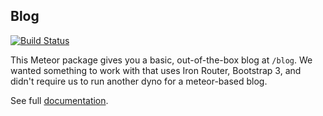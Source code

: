 ## Blog

[![Build Status](https://travis-ci.org/BeDifferential/meteor-blog.png?branch=master)](https://travis-ci.org/BeDifferential/meteor-blog)

This Meteor package gives you a basic, out-of-the-box blog at `/blog`. We wanted
something to work with that uses Iron Router, Bootstrap 3, and didn't require
us to run another dyno for a meteor-based blog.

See full [documentation](http://github.differential.io/meteor-blog/).
